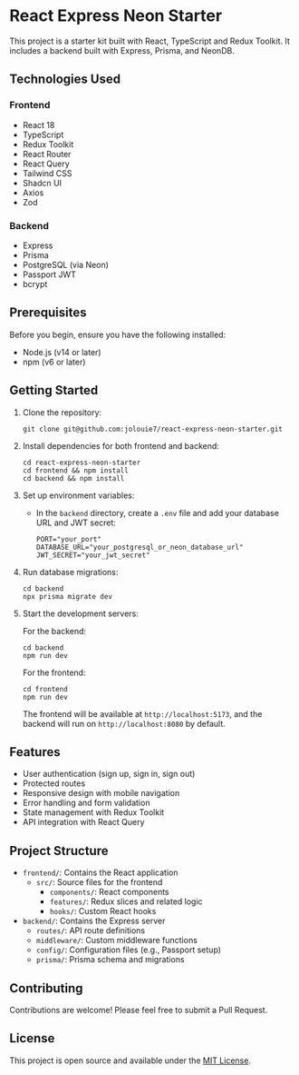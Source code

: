 # React Express Neon Starter

This project is a starter kit built with React, TypeScript and Redux Toolkit. It includes a backend built with Express, Prisma, and NeonDB.

## Technologies Used

### Frontend
- React 18
- TypeScript
- Redux Toolkit
- React Router
- React Query
- Tailwind CSS
- Shadcn UI
- Axios
- Zod

### Backend
- Express
- Prisma
- PostgreSQL (via Neon)
- Passport JWT
- bcrypt

## Prerequisites

Before you begin, ensure you have the following installed:

- Node.js (v14 or later)
- npm (v6 or later)

## Getting Started

1. Clone the repository:

   ```
   git clone git@github.com:jolouie7/react-express-neon-starter.git
   ```

2. Install dependencies for both frontend and backend:

   ```
   cd react-express-neon-starter
   cd frontend && npm install
   cd backend && npm install
   ```

3. Set up environment variables:
   - In the `backend` directory, create a `.env` file and add your database URL and JWT secret:
     ```
     PORT="your_port"
     DATABASE_URL="your_postgresql_or_neon_database_url"
     JWT_SECRET="your_jwt_secret"
     ```

4. Run database migrations:
   ```
   cd backend
   npx prisma migrate dev
   ```

5. Start the development servers:

   For the backend:
   ```
   cd backend
   npm run dev
   ```

   For the frontend:
   ```
   cd frontend
   npm run dev
   ```

   The frontend will be available at `http://localhost:5173`, and the backend will run on `http://localhost:8080` by default.

## Features

- User authentication (sign up, sign in, sign out)
- Protected routes
- Responsive design with mobile navigation
- Error handling and form validation
- State management with Redux Toolkit
- API integration with React Query

## Project Structure

- `frontend/`: Contains the React application
  - `src/`: Source files for the frontend
    - `components/`: React components
    - `features/`: Redux slices and related logic
    - `hooks/`: Custom React hooks
- `backend/`: Contains the Express server
  - `routes/`: API route definitions
  - `middleware/`: Custom middleware functions
  - `config/`: Configuration files (e.g., Passport setup)
  - `prisma/`: Prisma schema and migrations

## Contributing

Contributions are welcome! Please feel free to submit a Pull Request.

## License

This project is open source and available under the [MIT License](LICENSE).
